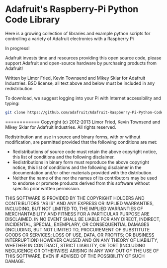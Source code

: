 Adafruit's Raspberry-Pi Python Code Library
============
Here is a growing collection of libraries and example python scripts
for controlling a variety of Adafruit electronics with a Raspberry Pi

In progress!

Adafruit invests time and resources providing this open source code,
please support Adafruit and open-source hardware by purchasing
products from Adafruit!

Written by Limor Fried, Kevin Townsend and Mikey Sklar for Adafruit Industries.
BSD license, all text above and below must be included in any redistribution

To download, we suggest logging into your Pi with Internet accessibility and typing:

```bash
git clone https://github.com/adafruit/Adafruit-Raspberry-Pi-Python-Code.git
```

============
Copyright (c) 2012-2013 Limor Fried, Kevin Townsend and Mikey Sklar for Adafruit Industries.
All rights reserved.

Redistribution and use in source and binary forms, with or without
modification, are permitted provided that the following conditions are met:
* Redistributions of source code must retain the above copyright
notice, this list of conditions and the following disclaimer.
* Redistributions in binary form must reproduce the above copyright
notice, this list of conditions and the following disclaimer in the
documentation and/or other materials provided with the distribution.
* Neither the name of the <organization> nor the
names of its contributors may be used to endorse or promote products
derived from this software without specific prior written permission.

THIS SOFTWARE IS PROVIDED BY THE COPYRIGHT HOLDERS AND CONTRIBUTORS "AS IS" AND
ANY EXPRESS OR IMPLIED WARRANTIES, INCLUDING, BUT NOT LIMITED TO, THE IMPLIED
WARRANTIES OF MERCHANTABILITY AND FITNESS FOR A PARTICULAR PURPOSE ARE
DISCLAIMED. IN NO EVENT SHALL <COPYRIGHT HOLDER> BE LIABLE FOR ANY
DIRECT, INDIRECT, INCIDENTAL, SPECIAL, EXEMPLARY, OR CONSEQUENTIAL DAMAGES
(INCLUDING, BUT NOT LIMITED TO, PROCUREMENT OF SUBSTITUTE GOODS OR SERVICES;
  LOSS OF USE, DATA, OR PROFITS; OR BUSINESS INTERRUPTION) HOWEVER CAUSED AND
  ON ANY THEORY OF LIABILITY, WHETHER IN CONTRACT, STRICT LIABILITY, OR TORT
  (INCLUDING NEGLIGENCE OR OTHERWISE) ARISING IN ANY WAY OUT OF THE USE OF THIS
  SOFTWARE, EVEN IF ADVISED OF THE POSSIBILITY OF SUCH DAMAGE.
